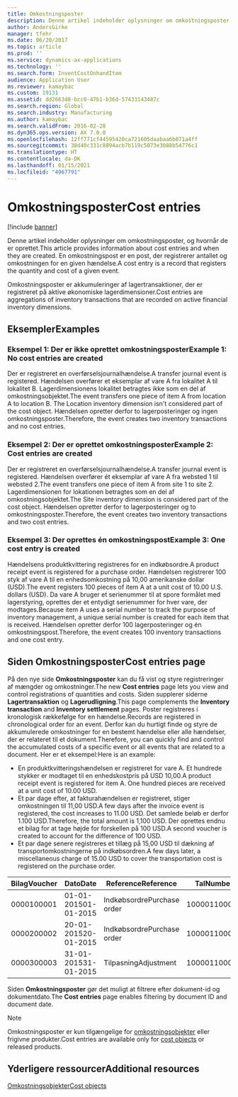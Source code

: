 ```yaml
---
title: Omkostningsposter
description: Denne artikel indeholder oplysninger om omkostningsposter, og hvornår de er oprettet. En omkostningspost er en post, der registrerer antallet og omkostningen for en given hændelse.
author: AndersGirke
manager: tfehr
ms.date: 06/20/2017
ms.topic: article
ms.prod: ''
ms.service: dynamics-ax-applications
ms.technology: ''
ms.search.form: InventCostOnhandItem
audience: Application User
ms.reviewer: kamaybac
ms.custom: 19131
ms.assetid: dd2663d8-bcc0-47b1-b36d-57433143487c
ms.search.region: Global
ms.search.industry: Manufacturing
ms.author: kamaybac
ms.search.validFrom: 2016-02-28
ms.dyn365.ops.version: AX 7.0.0
ms.openlocfilehash: 12ff771cf44595420ca721605daabaa6b071a4ff
ms.sourcegitcommit: 38d40c331c8894acb7b119c5073e3088b54776c1
ms.translationtype: HT
ms.contentlocale: da-DK
ms.lasthandoff: 01/15/2021
ms.locfileid: "4967791"
---
```

# <a name="cost-entries"></a><span data-ttu-id="6acff-104">Omkostningsposter</span><span class="sxs-lookup"><span data-stu-id="6acff-104">Cost entries</span></span>

[!include [banner](../includes/banner.md)]

<span data-ttu-id="6acff-105">Denne artikel indeholder oplysninger om omkostningsposter, og hvornår de er oprettet.</span><span class="sxs-lookup"><span data-stu-id="6acff-105">This article provides information about cost entries and when they are created.</span></span> <span data-ttu-id="6acff-106">En omkostningspost er en post, der registrerer antallet og omkostningen for en given hændelse.</span><span class="sxs-lookup"><span data-stu-id="6acff-106">A cost entry is a record that registers the quantity and cost of a given event.</span></span>

<span data-ttu-id="6acff-107">Omkostningsposter er akkumuleringer af lagertransaktioner, der er registreret på aktive økonomiske lagerdimensioner.</span><span class="sxs-lookup"><span data-stu-id="6acff-107">Cost entries are aggregations of inventory transactions that are recorded on active financial inventory dimensions.</span></span>

## <a name="examples"></a><span data-ttu-id="6acff-108">Eksempler</span><span class="sxs-lookup"><span data-stu-id="6acff-108">Examples</span></span>
### <a name="example-1-no-cost-entries-are-created"></a><span data-ttu-id="6acff-109">Eksempel 1: Der er ikke oprettet omkostningsposter</span><span class="sxs-lookup"><span data-stu-id="6acff-109">Example 1: No cost entries are created</span></span>

<span data-ttu-id="6acff-110">Der er registreret en overførselsjournalhændelse.</span><span class="sxs-lookup"><span data-stu-id="6acff-110">A transfer journal event is registered.</span></span> <span data-ttu-id="6acff-111">Hændelsen overfører et eksemplar af vare A fra lokalitet A til lokalitet B. Lagerdimensionens lokalitet betragtes ikke som en del af omkostningsobjektet.</span><span class="sxs-lookup"><span data-stu-id="6acff-111">The event transfers one piece of item A from location A to location B. The Location inventory dimension isn't considered part of the cost object.</span></span> <span data-ttu-id="6acff-112">Hændelsen opretter derfor to lagerposteringer og ingen omkostningsposter.</span><span class="sxs-lookup"><span data-stu-id="6acff-112">Therefore, the event creates two inventory transactions and no cost entries.</span></span>

### <a name="example-2-cost-entries-are-created"></a><span data-ttu-id="6acff-113">Eksempel 2: Der er oprettet omkostningsposter</span><span class="sxs-lookup"><span data-stu-id="6acff-113">Example 2: Cost entries are created</span></span>

<span data-ttu-id="6acff-114">Der er registreret en overførselsjournalhændelse.</span><span class="sxs-lookup"><span data-stu-id="6acff-114">A transfer journal event is registered.</span></span> <span data-ttu-id="6acff-115">Hændelsen overfører ét eksemplar af vare A fra websted 1 til websted 2.</span><span class="sxs-lookup"><span data-stu-id="6acff-115">The event transfers one piece of item A from site 1 to site 2.</span></span> <span data-ttu-id="6acff-116">Lagerdimensionen for lokationen betragtes som en del af omkostningsobjektet.</span><span class="sxs-lookup"><span data-stu-id="6acff-116">The Site inventory dimension is considered part of the cost object.</span></span> <span data-ttu-id="6acff-117">Hændelsen opretter derfor to lagerposteringer og to omkostningsposter.</span><span class="sxs-lookup"><span data-stu-id="6acff-117">Therefore, the event creates two inventory transactions and two cost entries.</span></span>

### <a name="example-3-one-cost-entry-is-created"></a><span data-ttu-id="6acff-118">Eksempel 3: Der oprettes én omkostningspost</span><span class="sxs-lookup"><span data-stu-id="6acff-118">Example 3: One cost entry is created</span></span>

<span data-ttu-id="6acff-119">Hændelsens produktkvittering registreres for en indkøbsordre.</span><span class="sxs-lookup"><span data-stu-id="6acff-119">A product receipt event is registered for a purchase order.</span></span> <span data-ttu-id="6acff-120">Hændelsen registrerer 100 styk af vare A til en enhedsomkostning på 10,00 amerikanske dollar (USD).</span><span class="sxs-lookup"><span data-stu-id="6acff-120">The event registers 100 pieces of item A at a unit cost of 10.00 U.S. dollars (USD).</span></span> <span data-ttu-id="6acff-121">Da vare A bruger et serienummer til at spore formålet med lagerstyring, oprettes der et entydigt serienummer for hver vare, der modtages.</span><span class="sxs-lookup"><span data-stu-id="6acff-121">Because item A uses a serial number to track the purpose of inventory management, a unique serial number is created for each item that is received.</span></span> <span data-ttu-id="6acff-122">Hændelsen opretter derfor 100 lagerposteringer og én omkostningspost.</span><span class="sxs-lookup"><span data-stu-id="6acff-122">Therefore, the event creates 100 inventory transactions and one cost entry.</span></span>

## <a name="cost-entries-page"></a><span data-ttu-id="6acff-123">Siden Omkostningsposter</span><span class="sxs-lookup"><span data-stu-id="6acff-123">Cost entries page</span></span>
<span data-ttu-id="6acff-124">På den nye side **Omkostningsposter** kan du få vist og styre registreringer af mængder og omkostninger.</span><span class="sxs-lookup"><span data-stu-id="6acff-124">The new **Cost entries** page lets you view and control registrations of quantities and costs.</span></span> <span data-ttu-id="6acff-125">Siden supplerer siderne **Lagertransaktion** og **Lagerudligning**.</span><span class="sxs-lookup"><span data-stu-id="6acff-125">This page complements the **Inventory transaction** and **Inventory settlement** pages.</span></span> <span data-ttu-id="6acff-126">Poster registreres i kronologisk rækkefølge for en hændelse.</span><span class="sxs-lookup"><span data-stu-id="6acff-126">Records are registered in chronological order for an event.</span></span> <span data-ttu-id="6acff-127">Derfor kan du hurtigt finde og styre de akkumulerede omkostninger for en bestemt hændelse eller alle hændelser, der er relateret til et dokument.</span><span class="sxs-lookup"><span data-stu-id="6acff-127">Therefore, you can quickly find and control the accumulated costs of a specific event or all events that are related to a document.</span></span> <span data-ttu-id="6acff-128">Her er et eksempel:</span><span class="sxs-lookup"><span data-stu-id="6acff-128">Here is an example:</span></span>

-   <span data-ttu-id="6acff-129">En produktkvitteringshændelsen er registreret for vare A. Et hundrede stykker er modtaget til en enhedskostpris på USD 10,00.</span><span class="sxs-lookup"><span data-stu-id="6acff-129">A product receipt event is registered for item A. One hundred pieces are received at a unit cost of 10.00 USD.</span></span>
-   <span data-ttu-id="6acff-130">Et par dage efter, at fakturahændelsen er registreret, stiger omkostningen til 11,00 USD.</span><span class="sxs-lookup"><span data-stu-id="6acff-130">A few days after the invoice event is registered, the cost increases to 11.00 USD.</span></span> <span data-ttu-id="6acff-131">Det samlede beløb er derfor 1.100 USD.</span><span class="sxs-lookup"><span data-stu-id="6acff-131">Therefore, the total amount is 1,100 USD.</span></span> <span data-ttu-id="6acff-132">Der oprettes endnu et bilag for at tage højde for forskellen på 100 USD.</span><span class="sxs-lookup"><span data-stu-id="6acff-132">A second voucher is created to account for the difference of 100 USD.</span></span>
-   <span data-ttu-id="6acff-133">Et par dage senere registreres et tillæg på 15,00 USD til dækning af transportomkostningerne på indkøbsordren.</span><span class="sxs-lookup"><span data-stu-id="6acff-133">A few days later, a miscellaneous charge of 15.00 USD to cover the transportation cost is registered on the purchase order.</span></span>

| <span data-ttu-id="6acff-134">Bilag</span><span class="sxs-lookup"><span data-stu-id="6acff-134">Voucher</span></span> | <span data-ttu-id="6acff-135">Dato</span><span class="sxs-lookup"><span data-stu-id="6acff-135">Date</span></span>       | <span data-ttu-id="6acff-136">Reference</span><span class="sxs-lookup"><span data-stu-id="6acff-136">Reference</span></span>      | <span data-ttu-id="6acff-137">Tal</span><span class="sxs-lookup"><span data-stu-id="6acff-137">Number</span></span> | <span data-ttu-id="6acff-138">Parti-id</span><span class="sxs-lookup"><span data-stu-id="6acff-138">Lot ID</span></span>  | <span data-ttu-id="6acff-139">Mængde</span><span class="sxs-lookup"><span data-stu-id="6acff-139">Quantity</span></span> | <span data-ttu-id="6acff-140">Beløb</span><span class="sxs-lookup"><span data-stu-id="6acff-140">Amount</span></span>  |
|---------|------------|----------------|--------|---------|---------------|----|
| <span data-ttu-id="6acff-141">00001</span><span class="sxs-lookup"><span data-stu-id="6acff-141">00001</span></span>   | <span data-ttu-id="6acff-142">01-01-2015</span><span class="sxs-lookup"><span data-stu-id="6acff-142">01-01-2015</span></span> | <span data-ttu-id="6acff-143">Indkøbsordre</span><span class="sxs-lookup"><span data-stu-id="6acff-143">Purchase order</span></span> | <span data-ttu-id="6acff-144">100001</span><span class="sxs-lookup"><span data-stu-id="6acff-144">100001</span></span> | <span data-ttu-id="6acff-145">0000101</span><span class="sxs-lookup"><span data-stu-id="6acff-145">0000101</span></span> | <span data-ttu-id="6acff-146">100,00</span><span class="sxs-lookup"><span data-stu-id="6acff-146">100.00</span></span>   | <span data-ttu-id="6acff-147">1000.00</span><span class="sxs-lookup"><span data-stu-id="6acff-147">1000.00</span></span> |
| <span data-ttu-id="6acff-148">00002</span><span class="sxs-lookup"><span data-stu-id="6acff-148">00002</span></span>   | <span data-ttu-id="6acff-149">20-01-2015</span><span class="sxs-lookup"><span data-stu-id="6acff-149">20-01-2015</span></span> | <span data-ttu-id="6acff-150">Indkøbsordre</span><span class="sxs-lookup"><span data-stu-id="6acff-150">Purchase order</span></span> | <span data-ttu-id="6acff-151">100001</span><span class="sxs-lookup"><span data-stu-id="6acff-151">100001</span></span> | <span data-ttu-id="6acff-152">0000101</span><span class="sxs-lookup"><span data-stu-id="6acff-152">0000101</span></span> |          | <span data-ttu-id="6acff-153">100,00</span><span class="sxs-lookup"><span data-stu-id="6acff-153">100.00</span></span>  |
| <span data-ttu-id="6acff-154">00003</span><span class="sxs-lookup"><span data-stu-id="6acff-154">00003</span></span>   | <span data-ttu-id="6acff-155">31-01-2015</span><span class="sxs-lookup"><span data-stu-id="6acff-155">31-01-2015</span></span> | <span data-ttu-id="6acff-156">Tilpasning</span><span class="sxs-lookup"><span data-stu-id="6acff-156">Adjustment</span></span>     | <span data-ttu-id="6acff-157">100001</span><span class="sxs-lookup"><span data-stu-id="6acff-157">100001</span></span> | <span data-ttu-id="6acff-158">0000101</span><span class="sxs-lookup"><span data-stu-id="6acff-158">0000101</span></span> |          | <span data-ttu-id="6acff-159">15,00</span><span class="sxs-lookup"><span data-stu-id="6acff-159">15.00</span></span>   |

<span data-ttu-id="6acff-160">Siden **Omkostningsposter** gør det muligt at filtrere efter dokument-id og dokumentdato.</span><span class="sxs-lookup"><span data-stu-id="6acff-160">The **Cost entries** page enables filtering by document ID and document date.</span></span> 

> [!NOTE]
> <span data-ttu-id="6acff-161">Omkostningsposter er kun tilgængelige for [omkostningsobjekter](cost-object.md) eller frigivne produkter.</span><span class="sxs-lookup"><span data-stu-id="6acff-161">Cost entries are available only for [cost objects](cost-object.md) or released products.</span></span>

<a name="additional-resources"></a><span data-ttu-id="6acff-162">Yderligere ressourcer</span><span class="sxs-lookup"><span data-stu-id="6acff-162">Additional resources</span></span>
--------

[<span data-ttu-id="6acff-163">Omkostningsobjekter</span><span class="sxs-lookup"><span data-stu-id="6acff-163">Cost objects</span></span>](cost-object.md)



